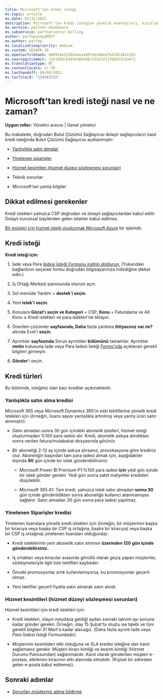 ```yaml
---
title: Microsoft'tan kredi isteği
ms.topic: article
ms.date: 03/31/2021
description: Microsoft'tan kredi isteğine yönelik avantajları, kısıtlamaları ve yordamları öğrenin.
ms.service: partner-dashboard
ms.subservice: partnercenter-billing
author: parthpandyaMSFT
ms.author: parthp
ms.localizationpriority: medium
ms.custom: SEOAPR.20
ms.openlocfilehash: d86919a12202eeea4487eb2d0ea7b41851631393
ms.sourcegitcommit: 1161d5bcb345e368348c535a7211f0d353c5a471
ms.translationtype: MT
ms.contentlocale: tr-TR
ms.lasthandoff: 09/09/2021
ms.locfileid: "124343132"
---
```

# <a name="how-and-when-to-request-a-credit-from-microsoft"></a>Microsoft'tan kredi isteği nasıl ve ne zaman?

**Uygun roller:** Yönetici aracısı | Genel yönetici

Bu makalede, doğrudan Bulut Çözümü Sağlayıcısı dolaylı sağlayıcıların nasıl kredi isteğinda Bulut Çözümü Sağlayıcısı açıklanmıştır:

- [Yanlışlıkla satın almalar](#accidental-purchase-credit)

- [Yinelenen siparişler](#duplicate-orders-credit)

- [Hizmet kesintileri (hizmet düzeyi sözleşmesi sorunları)](#service-outages-service-level-agreement-issues)

- Teknik sorunlar

- Microsoft'tan yanlış bilgiler

## <a name="considerations"></a>Dikkat edilmesi gerekenler

Kredi istekleri yalnızca CSP doğrudan ve dolaylı sağlayıcılardan kabul edilir. Dolaylı kurumsal bayilerden gelen istekler kabul edilmez.

[Bir müşteri için hizmet isteği oluşturmak Microsoft Azure](/partner-center/report-problems-on-behalf-of-a-customer) bir işlemdir.

## <a name="requesting-a-credit"></a>Kredi isteği

**Kredi isteği için:**

1. İade veya Para [*İadesi İsteği Formunu indirip doldurun.*](https://query.prod.cms.rt.microsoft.com/cms/api/am/binary/RE3eWCb) (Yukarıdaki bağlantının seçerek formu doğrudan bilgisayarınıza indirdiğine dikkat edin.)

1. İş Ortağı Merkezi panosunda oturum açın.

1. Sol menüde Yardım + **destek'i seçin.**

1. Yeni **istek'i seçin.**

1. Konulara **Gözat'ı** **seçin ve Kategori** = CSP, **Konu** = Faturalama ve Alt Konu **=** Kredi istekleri ve para iadeleri'ne tıklayın.

1. Önerilen çözümler **sayfasında, Daha** fazla yardıma **ihtiyacınız var mı?** altında Evet'i **seçin.**

1. Ayrıntılar **sayfasında** Sorun ayrıntıları **bölümünü** tamamlar. Ayrıntılar **metin** kutusuna İade veya Para İadesi İsteği [Formu'nda](/partner-center/request-credit#required-information) açıklanan gerekli bilgileri girmeyin.
1. **Gönder**’i seçin.

## <a name="types-of-credits"></a>Kredi türleri

Bu bölümde, isteğiniz olan bazı krediler açıkmektedir.
### <a name="accidental-purchase-credit"></a>Yanlışlıkla satın alma kredisi

Microsoft 365 veya Microsoft Dynamics 365'in eski tekliflerine yönelik kredi istekleri için (örneğin, lisans sayısı yanlışlıkla artırılmış veya yanlış ürün satın alınmıştır):

- Satın almadan sonra 30 gün içindeki abonelik iptalleri, hizmet isteği oluşturmadan %100 para iadesi alır. Kredi, abonelik askıya alındıktan sonra verilen fatura/mutabakat dosyasında görünür.

- Bir aboneliği 2-12 ay içinde askıya alırsanız, provokasyona göre krediniz olur. Aboneliğin başından tam para iadesi almak için, aşağıdakiler dışında **90** gün içinde bir istek gönderebilirsiniz:

  - Microsoft Power BI Premium P1:%100 para iadesi **için** yedi gün içinde bir istek gönder gerekir. Yedi gün sonra sabit maliyetler krediden düşülebilir.

  - Microsoft 365 A1: Tam kredi, yalnızca istek satın almadan **sonra 30**  gün içinde gönderildikten sonra aboneliğe kullanıcı atanmamışsa sağlanır. Satın almadan 30 gün sonra para iadesi yapılmaz.

### <a name="duplicate-orders-credit"></a>Yinelenen Siparişler kredisi

Yinelenen lisanslara yönelik kredi istekleri için (örneğin, bir müşterinin başka bir kiracıya veya başka bir CSP iş ortağına, başka bir kiracıya( veya başka bir CSP iş ortağına) yinelenen lisansları olduğunda):

- Kredi isteklerinin yeni abonelik satın alımının **üzerinden 120** **gün içinde gönderebilirsiniz.**

- İş ortakları veya kiracılar arasında gönüllü olarak geçiş yapan müşteriler, sözleşmeleriyle ilgili tüm teklifleri kaybeder.

- Önceki promosyonlar artık kullanılamıyorsa, bu promosyonlar geçerli olmaz.

- Yeni teklifler geçerli fiyatla satın alınarak satın alındı.

### <a name="service-outages-service-level-agreement-issues"></a>Hizmet kesintileri (hizmet düzeyi sözleşmesi sorunları)

Hizmet kesintileri için kredi istekleri için:

- Kredi istekleri, olayın meydana geldiği aydan sonraki takvim ayı sonuna kadar gönder gerekir. Örneğin, olay 15 Şubat'ta oluştu ise talebi ve tüm gerekli bilgileri 31 Mart'a kadar alacağız. (Daha fazla ayrıntı İade veya *Para İadesi İsteği Formundadır).*

- Müşterinin kesintiden etki olduğuna ve SLA kredisi isteğine dair kanıt sağlamanız gerekir. Müşteri kiracı kimliği ve kesinti kimliği (Hizmet Durumu Panosundan) sağlanmalıdır. Kanıt olarak gönderilen müşteri e-postası, etkilenen kiracının etki alanında olmalıdır. (Kişisel bir adresten gelen e-posta kabul edilemez).

## <a name="next-steps"></a>Sonraki adımlar

- [Sorunları müşteriniz adına bildirme](report-problems-on-behalf-of-a-customer.md)
